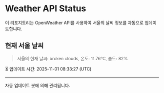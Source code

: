
# Weather API Status

이 리포지토리는 OpenWeather API를 사용하여 서울의 날씨 정보를 자동으로 업데이트합니다.

## 현재 서울 날씨
> 서울의 현재 날씨: broken clouds, 온도: 11.76°C, 습도: 82%

⏳ 업데이트 시간: 2025-11-01 08:33:27 (UTC)

---
자동 업데이트 봇에 의해 관리됩니다.
